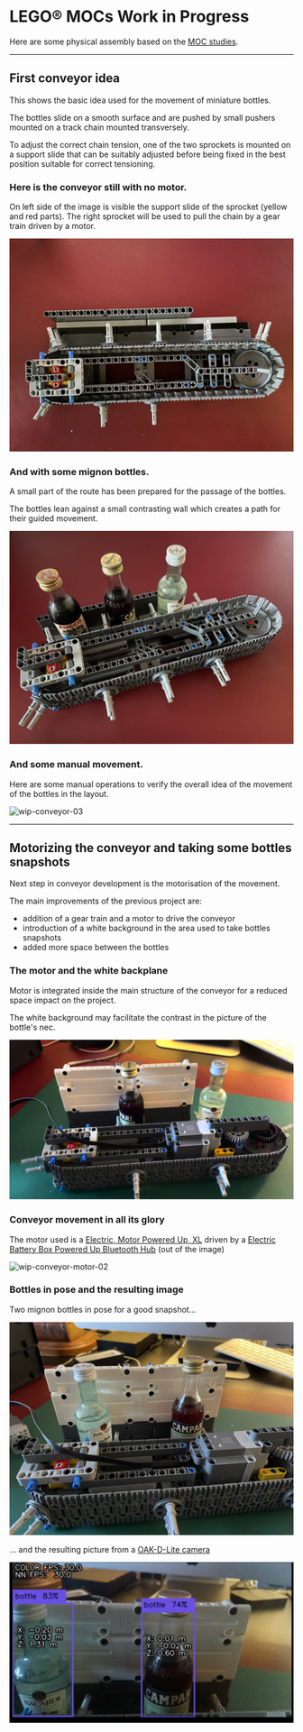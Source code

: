 # LEGO&reg; MOCs Work in Progress

Here are some physical assembly based on the [MOC studies](studies.md).

---

## First conveyor idea

This shows the basic idea used for the movement of miniature bottles.

The bottles slide on a smooth surface and are pushed by small pushers mounted on a track chain mounted transversely.

To adjust the correct chain tension, one of the two sprockets is mounted on a support slide that can be suitably adjusted before being fixed in the best position suitable for correct tensioning.

### Here is the conveyor still with no motor.
On left side of the image is visible the support slide of the sprocket (yellow and red parts).
The right sprocket will be used to pull the chain by a gear train driven by a motor.

![wip-conveyor-01](../images/wip-conveyor-01.jpeg)

### And with some mignon bottles.

A small part of the route has been prepared for the passage of the bottles.

The bottles lean against a small contrasting wall which creates a path for their guided movement.

![wip-conveyor-02](../images/wip-conveyor-02.jpeg)

### And some manual movement.

Here are some manual operations to verify the overall idea of the movement of the bottles in the layout.

![wip-conveyor-03](../images/wip-conveyor-03.gif)

---

## Motorizing the conveyor and taking some bottles snapshots

Next step in conveyor development is the motorisation of the movement.

The main improvements of the previous project are:
- addition of a gear train and a motor to drive the conveyor
- introduction of a white background in the area used to take bottles snapshots
- added more space between the bottles

### The motor and the white backplane

Motor is integrated inside the main structure of the conveyor for a reduced space impact on the project.

The white background may facilitate the contrast in the picture of the bottle's nec.

![wip-conveyor-motor-01](../images/wip-conveyor-motor-01.png)

### Conveyor movement in all its glory

The motor used is a [Electric, Motor Powered Up, XL](https://www.bricklink.com/v2/catalog/catalogitem.page?P=bb0960c01&idColor=85) driven by a [Electric Battery Box Powered Up Bluetooth Hub](https://www.bricklink.com/v2/catalog/catalogitem.page?P=bb0961c01&idColor=86) (out of the image)

![wip-conveyor-motor-02](../images/wip-conveyor-motor-02.gif)

### Bottles in pose and the resulting image

Two mignon bottles in pose for a good snapshot...

![wip-conveyor-motor-03](../images/wip-conveyor-motor-03.jpg)

... and the resulting picture from a [OAK-D-Lite camera](https://docs.luxonis.com/projects/hardware/en/latest/pages/DM9095.html)

![wip-conveyor-motor-04](../images/wip-conveyor-motor-04.jpg)
